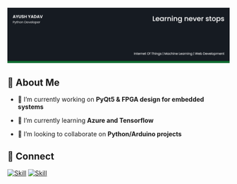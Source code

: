 ![Retroid-007's-cover](./cover-image.png)

## 🧔 About Me

- 🔭 I’m currently working on **PyQt5 & FPGA design for embedded systems**

- 🌱 I’m currently learning **Azure and Tensorflow**

- 👯 I’m looking to collaborate on **Python/Arduino projects**


## 🤝 Connect

[![Skill](https://img.shields.io/badge/LinkedIn-0077B5?style=for-the-badge&logo=linkedin&logoColor=white)](https://www.linkedin.com/in/ayushy/)
[![Skill](https://img.shields.io/badge/GitHub-100000?style=for-the-badge&logo=github&logoColor=white)](https://github.com/Retroid-007)
